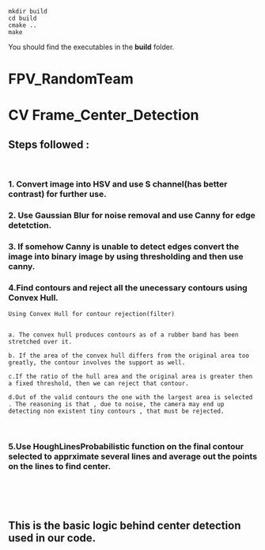 `mkdir build`  
`cd build`  
`cmake ..`  
`make`

You should find the executables in the **build** folder.

# FPV_RandomTeam

# CV Frame_Center_Detection

## Steps followed :

<br>

### 1. Convert image into HSV and use S channel(has better contrast) for further use.<br>

### 2. Use Gaussian Blur for noise removal and use Canny for edge detetction.<br>

### 3. If somehow Canny is unable to detect edges convert the image into binary image by using thresholding and then use canny.<br>

### 4.Find contours and reject all the unecessary contours using Convex Hull.<br>

```
Using Convex Hull for contour rejection(filter)


a. The convex hull produces contours as of a rubber band has been stretched over it.

b. If the area of the convex hull differs from the original area too greatly, the contour involves the support as well.

c.If the ratio of the hull area and the original area is greater then a fixed threshold, then we can reject that contour.

d.Out of the valid contours the one with the largest area is selected . The reasoning is that , due to noise, the camera may end up detecting non existent tiny contours , that must be rejected.

```

<br>

### 5.Use HoughLinesProbabilistic function on the final contour selected to apprximate several lines and average out the points on the lines to find center.<br>

<br>
<br>
<br>

## This is the basic logic behind center detection used in our code.
